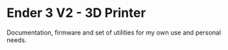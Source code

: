 # Ender 3 V2 - 3D Printer

Documentation, firmware and set of utilities for my own use and personal needs.

